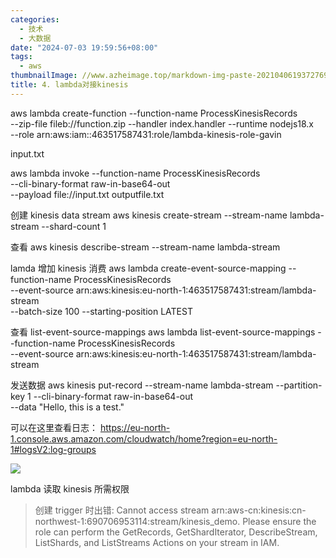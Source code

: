 ```yaml
---
categories:
  - 技术
  - 大数据
date: "2024-07-03 19:59:56+08:00"
tags:
  - aws
thumbnailImage: //www.azheimage.top/markdown-img-paste-20210406193727690.png
title: 4. lambda对接kinesis
---
```


aws lambda create-function --function-name ProcessKinesisRecords \
--zip-file fileb://function.zip --handler index.handler --runtime nodejs18.x \
--role arn:aws:iam::463517587431:role/lambda-kinesis-role-gavin

<!--more-->

input.txt

aws lambda invoke --function-name ProcessKinesisRecords \
--cli-binary-format raw-in-base64-out \
--payload file://input.txt outputfile.txt

创建 kinesis data stream
aws kinesis create-stream --stream-name lambda-stream --shard-count 1

查看
aws kinesis describe-stream --stream-name lambda-stream

lamda 增加 kinesis 消费
aws lambda create-event-source-mapping --function-name ProcessKinesisRecords \
--event-source arn:aws:kinesis:eu-north-1:463517587431:stream/lambda-stream \
--batch-size 100 --starting-position LATEST

查看 list-event-source-mappings
aws lambda list-event-source-mappings --function-name ProcessKinesisRecords \
--event-source arn:aws:kinesis:eu-north-1:463517587431:stream/lambda-stream

发送数据
aws kinesis put-record --stream-name lambda-stream --partition-key 1 --cli-binary-format raw-in-base64-out \
--data "Hello, this is a test."

可以在这里查看日志：
https://eu-north-1.console.aws.amazon.com/cloudwatch/home?region=eu-north-1#logsV2:log-groups

![](https://www.azheimage.top/markdown-img-paste-20230625161506208.png)

lambda 读取 kinesis 所需权限

> 创建 trigger 时出错: Cannot access stream arn:aws-cn:kinesis:cn-northwest-1:690706953114:stream/kinesis_demo. Please ensure the role can perform the GetRecords, GetShardIterator, DescribeStream, ListShards, and ListStreams Actions on your stream in IAM.

